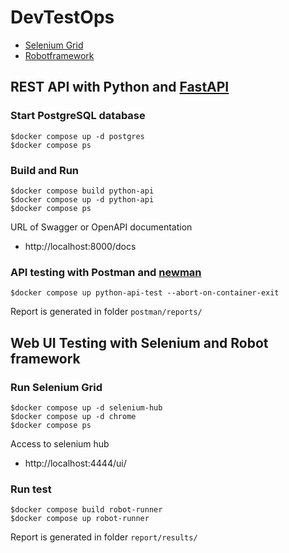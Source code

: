 # DevTestOps
* [Selenium Grid](https://github.com/SeleniumHQ/docker-selenium)
* [Robotframework](https://robotframework.org/)

## REST API with Python and [FastAPI](https://fastapi.tiangolo.com/)

### Start PostgreSQL database
```
$docker compose up -d postgres
$docker compose ps
```

### Build and Run
```
$docker compose build python-api
$docker compose up -d python-api
$docker compose ps
```

URL of Swagger or OpenAPI documentation
* http://localhost:8000/docs

### API testing with Postman and [newman](https://www.npmjs.com/package/newman)
```
$docker compose up python-api-test --abort-on-container-exit
```
Report is generated in folder `postman/reports/`

## Web UI Testing with Selenium and Robot framework

### Run Selenium Grid
```
$docker compose up -d selenium-hub
$docker compose up -d chrome
$docker compose ps
```

Access to selenium hub
* http://localhost:4444/ui/

### Run test
```
$docker compose build robot-runner
$docker compose up robot-runner
```

Report is generated in folder `report/results/`
